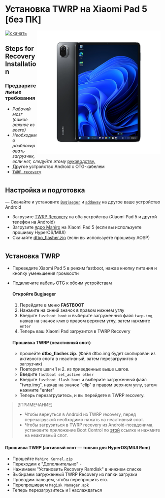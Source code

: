 # Установка TWRP на Xiaomi Pad 5 [без ПК]
<img align="right" src="/guide/nabu.png" width="400" alt="Windows 11 Running On a Xiaomi Pad 5">

[![скачать](https://github.com/Kumar-Jy/Windows-in-PocoF1-Without-PC/assets/20044626/3abc8b52-c5c6-4495-b623-d1312195d639)](https://youtu.be/91ZdM7HfRdc)
## Steps for Recovery Installation 
### Предварительные требования
- _Рабочий мозг (самое важное из всего)_
- _Необходимо разблокировать загрузчик, если нет, следуйте этому_ [руководству.](https://github.com/erdilS/Port-Windows-11-Xiaomi-Pad-5/blob/main/guide/Russian/Re-rooting-ru.md)
- Другое устройство Android с OTG-кабелем
- [`TWRP recovery`](https://github.com/Kumar-Jy/Windows-in-NABU-Without-PC/releases/tag/Modded-TWRP-Recovery)
#

## Настройка и подготовка
— Скачайте и установите [`Bugjaeger`](https://play.google.com/store/apps/details?id=eu.sisik.hackendebug&pcampaignid=web_share) и [`addaway`](https://github.com/AdAway/AdAway/releases/download/v6.1.3/AdAway-6.1.3-20240706.apk) на другое ваше устройство Android
- Загрузите [TWRP Recovery](https://sourceforge.net/projects/xiaomi-pad-5/files/TWRP/) на оба устройства (Xiaomi Pad 5 и другой телефон на Android)
 - Загрузите [ядро Mahiro](https://github.com/utziacre/android_kernel_xiaomi_nabu/releases/tag/20240803) на Xiaomi Pad 5 (если вы используете прошивку HyperOS/MIUI)
- Скачайте [dtbo_flasher.zip](https://github.com/Kumar-Jy/Windows-in-NABU-Without-PC/releases/download/Files/dtbo_flasher.zip) (если вы используете прошивку AOSP)
#  

## Установка TWRP
- Переведите Xiaomi Pad 5 в режим fastboot, нажав кнопку питания и кнопку уменьшения громкости
- Подключите кабель OTG к обоим устройствам
  
  #### Откройте Bugjaeger 
  1. Перейдите в меню **FASTBOOT**
  2. Нажмите на синий значок в правом нижнем углу
  3. Введите `fastboot boot` и выберите загруженный файл `twrp.img`, нажав на значок ``клип`` в правом верхнем углу, затем нажмите `enter`
  4. Теперь ваш Xiaomi Pad загрузится в TWRP Recovery

  #### Прошивка TWRP (неактивный слот)
  - прошейте **dtbo_flasher.zip**. (Файл dtbo.img будет скопирован из активного слота в неактивный, затем перезагрузится в загрузчик)
  - Повторите шаги 1 и 2. из приведенных выше шагов.
  - Введите `fastboot set_active other`
  - Введите `fastboot flash boot` и выберите загруженный файл "twrp.img", нажав на значок "clip" в правом верхнем углу, затем нажмите "enter"
  - Теперь перезагрузитесь, и вы перейдете в TWRP recovery.

> [!ПРИМЕЧАНИЕ]
> - Чтобы вернуться в Android из TWRP recovery, перед перезагрузкой необходимо нажать на неактивный слот.
> - Чтобы загрузиться в TWRP recovery из Android-псевдонима, установите приложение Boot Control по [этой](https://github.com/capntrips/BootControl/releases) ссылке и нажмите на неактивный слот.
###
  #### Прошивка TWRP (активный слот — только для HyperOS/MIUI Rom)
  - Прошейте `Mahiro Kernel.zip`
  - Переходим к "Дополнительно" -
  - Нажимаем "Установить Recovery Ramdisk" в нижнем списке
  - Выбираем загруженный TWRP Recovery из папки загрузки
  - Проводим пальцем, чтобы перепрошить его.
  - Перепрошиваем `Magisk Manager.apk`
  - Теперь перезагрузитесь и ! наслаждаться

#
